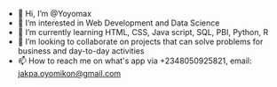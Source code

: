 - 👋 Hi, I’m @Yoyomax
- 👀 I’m interested in Web Development and Data Science
- 🌱 I’m currently learning HTML, CSS, Java script, SQL, PBI, Python, R
- 💞️ I’m looking to collaborate on projects that can solve problems for business and day-to-day activities 
- 📫 How to reach me on what's app via +2348050925821, email: jakpa.oyomikon@gmail.com 

<!---
Yoyomax/Yoyomax is a ✨ special ✨ repository because its `README.md` (this file) appears on your GitHub profile.
You can click the Preview link to take a look at your changes.
--->
